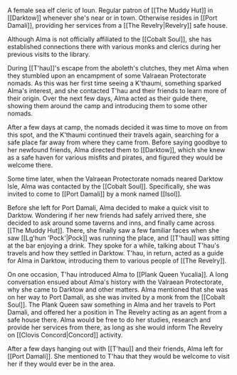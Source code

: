 A female sea elf cleric of Ioun. Regular patron of [[The Muddy Hut]] in [[Darktow]] whenever she's near or in town. Otherwise resides in [[Port Damali]], providing her services from a [[The Revelry|Revelry]] safe house.

Although Alma is not officially affiliated to the [[Cobalt Soul]], she has established connections there with various monks and clerics during her previous visits to the library.

During [[T'hau]]'s escape from the aboleth's clutches, they met Alma when they stumbled upon an encampment of some Valraean Protectorate nomads. As this was her first time seeing a K'thaumi, something sparked Alma's interest, and she contacted T'hau and their friends to learn more of their origin. Over the next few days, Alma acted as their guide there, showing them around the camp and introducing them to some other nomads.

After a few days at camp, the nomads decided it was time to move on from this spot, and the K'thaumi continued their travels again, searching for a safe place far away from where they came from. Before saying goodbye to her newfound friends, Alma directed them to [[Darktow]], which she knew as a safe haven for various misfits and pirates, and figured they would be welcome there.

Some time later, when the Valraean Protectorate nomads neared Darktow Isle, Alma was contacted by the [[Cobalt Soul]]. Specifically, she was invited to come to [[Port Damali]] by a monk named [[Isol]].

Before she left for Port Damali, Alma decided to make a quick visit to Darktow. Wondering if her new friends had safely arrived there, she decided to ask around some taverns and inns, and finally came across [[The Muddy Hut]]. There, she finally saw a few familiar faces when she saw [[Lg'hun 'Pock'|Pock]] was running the place, and [[T'hau]] was sitting at the bar enjoying a drink. They spoke for a while, talking about T'hau's travels and how they settled in Darktow. T'hau, in return, acted as a guide for Alma in Darktow, introducing them to various people of [[The Revelry]]. 

On one occasion, T'hau introduced Alma to [[Plank Queen Yucalia]]. A long conversation ensued about Alma's history with the Valraean Protectorate, why she came to Darktow and other matters. Alma mentioned that she was on her way to Port Damali, as she was invited by a monk from the [[Cobalt Soul]]. The Plank Queen saw something in Alma and her travels to Port Damali, and offered her a position in The Revelry acting as an agent from a safe house there. Alma would be free to do her studies, research and provide her services from there, as long as she would inform The Revelry on [[Clovis Concord|Concord]] activity.

After a few days hanging out with [[T'hau]] and their friends, Alma left for [[Port Damali]]. She mentioned to T'hau that they would be welcome to visit her if they would ever be in the area.
